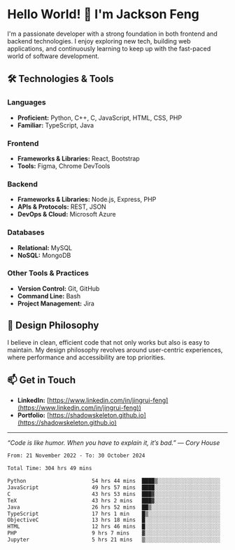 # Hello World! 👋 I'm Jackson Feng

I'm a passionate developer with a strong foundation in both frontend and backend technologies. I enjoy exploring new tech, building web applications, and continuously learning to keep up with the fast-paced world of software development.

## 🛠 Technologies & Tools

### Languages
- **Proficient:** Python, C++, C, JavaScript, HTML, CSS, PHP
- **Familiar:** TypeScript, Java

### Frontend
- **Frameworks & Libraries:** React, Bootstrap
- **Tools:** Figma, Chrome DevTools

### Backend
- **Frameworks & Libraries:** Node.js, Express, PHP
- **APIs & Protocols:** REST, JSON
- **DevOps & Cloud:** Microsoft Azure

### Databases
- **Relational:** MySQL
- **NoSQL:** MongoDB

### Other Tools & Practices
- **Version Control:** Git, GitHub
- **Command Line:** Bash
- **Project Management:** Jira


## 🎨 Design Philosophy

I believe in clean, efficient code that not only works but also is easy to maintain. My design philosophy revolves around user-centric experiences, where performance and accessibility are top priorities.

## 📫 Get in Touch

- **LinkedIn:** [https://www.linkedin.com/in/jingrui-feng](https://www.linkedin.com/in/jingrui-feng))
- **Portfolio:** [https://shadowskeleton.github.io](https://shadowskeleton.github.io)

---

*“Code is like humor. When you have to explain it, it’s bad.” — Cory House*



<!--START_SECTION:waka-->

```txt
From: 21 November 2022 - To: 30 October 2024

Total Time: 304 hrs 49 mins

Python                     54 hrs 44 mins  ████▒░░░░░░░░░░░░░░░░░░░░   17.96 %
JavaScript                 49 hrs 57 mins  ████░░░░░░░░░░░░░░░░░░░░░   16.39 %
C                          43 hrs 53 mins  ███▓░░░░░░░░░░░░░░░░░░░░░   14.40 %
TeX                        43 hrs 2 mins   ███▓░░░░░░░░░░░░░░░░░░░░░   14.12 %
Java                       26 hrs 52 mins  ██▒░░░░░░░░░░░░░░░░░░░░░░   08.82 %
TypeScript                 17 hrs 1 min    █▒░░░░░░░░░░░░░░░░░░░░░░░   05.58 %
ObjectiveC                 13 hrs 18 mins  █░░░░░░░░░░░░░░░░░░░░░░░░   04.36 %
HTML                       12 hrs 46 mins  █░░░░░░░░░░░░░░░░░░░░░░░░   04.19 %
PHP                        9 hrs 7 mins    ▓░░░░░░░░░░░░░░░░░░░░░░░░   02.99 %
Jupyter                    5 hrs 21 mins   ▒░░░░░░░░░░░░░░░░░░░░░░░░   01.76 %
```

<!--END_SECTION:waka-->

